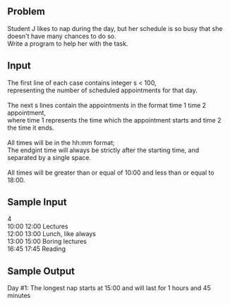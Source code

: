 ## Problem
Student J likes to nap during the day, but her schedule is so busy that she doesn't have many chances to do so.
<br> Write a program to help her with the task.

## Input
The first line of each case contains integer s < 100,
<br> representing the number of scheduled appointments for that day.
<br>
<br> The next s lines contain the appointments in the format time 1 time 2 appointment,
<br> where time 1 represents the time which the appointment starts and time 2 the time it ends.
<br>
<br> All times will be in the hh:mm format;
<br> The endgint time will always be strictly after the starting time, and separated by a single space.
<br>
<br> All times will be greater than or equal of 10:00 and less than or equal to 18:00.

## Sample Input
4
<br> 10:00 12:00 Lectures
<br> 12:00 13:00 Lunch, like always
<br> 13:00 15:00 Boring lectures
<br> 16:45 17:45 Reading

## Sample Output
Day #1: The longest nap starts at 15:00 and will last for 1 hours and 45 minutes

